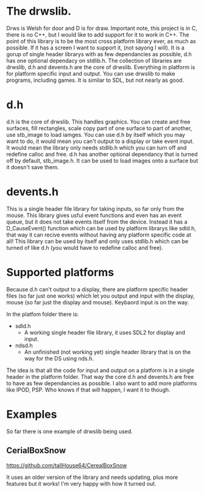 

# The drwslib.
Drws is Welsh for door and D is for draw.
Important note, this project is in C, there is no C++, but I would like to add support for it to work in C++.
The point of this library is to be the most cross platform library ever, as much as possible. If it has a screen I want to support it, (not sayong I will). It is a gorup of single header librarys with as few dependancies as possible, d.h has one optional dependacy on stdlib.h.
The collection of libraries are drwslib, d.h and devents.h are the core of drwslib. Everything in platform is for platform specific input and output.
You can use drwslib to make programs, including games. It is similar to SDL, but not nearly as good.

# d.h
d.h is the core of drwslib. 
This handles graphics. You can create and free surfaces, fill rectangles, scale copy part of one surface to part of another, use stb_image to load iamges.
You can use d.h by itself which you may want to do, it would mean you can't output to a display or take event input. It would mean the library only needs stdlib.h which you can turn off and redefine calloc and free.
d.h has another optional dependancy that is turned off by default, stb_image.h. It can be used to load images onto a surface but it doesn't save them.

# devents.h
This is a single header file library for taking inputs, so far only from the mouse.
This library gives usful event functions and even has an event queue, but it does not take events itself from the device. Instead it has a D_CauseEvent() function which can be used by platform librarys like sdld.h, that way it can recive events without having any platform specific code at all!
This library can be used by itself and only uses stdlib.h which can be turned of like d.h (you would have to redefine calloc and free).

# Supported platforms
Because d.h can't output to a display, there are platform specific header files (so far just one works) which let you output and input with the display, mouse (so far just the display and mouse). Keybaord input is on the way.

In the platfom folder there is:
- sdld.h
  - A working single header file library, it uses SDL2 for display and input.
- ndsd.h
  - An unfinished (not working yet) single header library that is on the way for the DS using nds.h.

The idea is that all the code for input and output on a platform is in a single header in the platform folder. That way the core d.h and devents.h are free to have as few dependancies as possible.
I also want to add more platforms like IPOD, PSP. Who knows if that will happen, I want it to though.

# Examples
So far there is one example of drwslib being used.
## CerialBoxSnow
https://github.com/tallHouse64/CerealBoxSnow

It uses an older version of the library and needs updating, plus more features but it works! 
I'm very happy with how it turned out.

